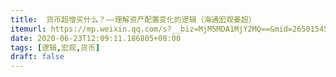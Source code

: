 ```yaml
---
title:  货币超增买什么？——理解资产配置变化的逻辑（海通宏观姜超）
itemurl: https://mp.weixin.qq.com/s?__biz=MjM5MDA1MjY2MQ==&mid=2650154557&idx=1&sn=45a4c7756ab6b4cfa09bd2ea1fa1648b&chksm=be483e67893fb77182a3e3d09f8073a2b3262d418b4b6033c2f2386b0568e5a7e4822eafda86&scene=21#wechat_redirect
date: 2020-06-23T12:09:11.186805+08:00
tags: [逻辑,宏观,货币]
draft: false
---
```

